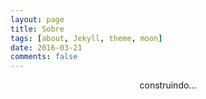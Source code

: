 ```yaml
---
layout: page
title: Sobre
tags: [about, Jekyll, theme, moon]
date: 2016-03-21
comments: false
---
```


<center>construindo...</center>
